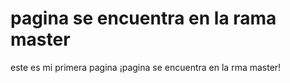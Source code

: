 # pagina se encuentra en la rama master
este es mi primera pagina
¡pagina se encuentra en la rma master!
